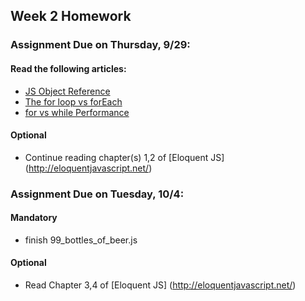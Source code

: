 ## Week 2 Homework

### Assignment Due on Thursday, 9/29:

#### Read the following articles:

* [JS Object Reference](http://www.w3schools.com/jsref/jsref_operators.asp)
* [The for loop vs forEach](http://thejsguy.com/2016/07/30/javascript-for-loop-vs-array-foreach.html)
* [for vs while Performance](http://www.stoimen.com/blog/2012/01/24/javascript-performance-for-vs-while/)

#### Optional
* Continue reading chapter(s) 1,2 of [Eloquent JS] (http://eloquentjavascript.net/)

### Assignment Due on Tuesday, 10/4:

#### Mandatory

* finish 99_bottles_of_beer.js

#### Optional
* Read Chapter 3,4 of [Eloquent JS] (http://eloquentjavascript.net/)
